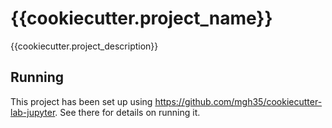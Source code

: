 # {{cookiecutter.project_name}}

{{cookiecutter.project_description}}



## Running

This project has been set up using https://github.com/mgh35/cookiecutter-lab-jupyter. See there for details on running it.